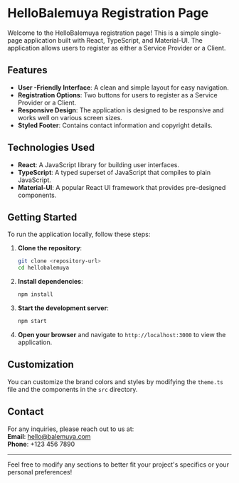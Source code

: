 
# HelloBalemuya Registration Page

Welcome to the HelloBalemuya registration page! This is a simple single-page application built with React, TypeScript, and Material-UI. The application allows users to register as either a Service Provider or a Client.

## Features

- **User -Friendly Interface**: A clean and simple layout for easy navigation.
- **Registration Options**: Two buttons for users to register as a Service Provider or a Client.
- **Responsive Design**: The application is designed to be responsive and works well on various screen sizes.
- **Styled Footer**: Contains contact information and copyright details.

## Technologies Used

- **React**: A JavaScript library for building user interfaces.
- **TypeScript**: A typed superset of JavaScript that compiles to plain JavaScript.
- **Material-UI**: A popular React UI framework that provides pre-designed components.

## Getting Started

To run the application locally, follow these steps:

1. **Clone the repository**:
   ```bash
   git clone <repository-url>
   cd hellobalemuya
   ```

2. **Install dependencies**:
   ```bash
   npm install
   ```

3. **Start the development server**:
   ```bash
   npm start
   ```

4. **Open your browser** and navigate to `http://localhost:3000` to view the application.

## Customization

You can customize the brand colors and styles by modifying the `theme.ts` file and the components in the `src` directory.

## Contact

For any inquiries, please reach out to us at:  
**Email**: hello@balemuya.com  
**Phone**: +123 456 7890

---

Feel free to modify any sections to better fit your project's specifics or your personal preferences!
